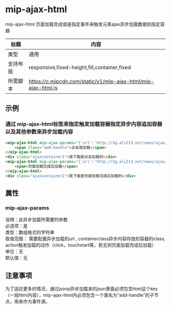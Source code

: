 # mip-ajax-html

mip-ajax-html 页面加载完成或是指定事件来触发元素ajax异步加载数据到指定容器

标题|内容
----|----
类型|通用
支持布局|responsive,fixed-height,fill,container,fixed
所需脚本|https://c.mipcdn.com/static/v1/mip-ajax-html/mip-ajax-html.js

## 示例

### 通过 mip-ajax-html标签来指定触发加载容器指定异步内容追加容器以及其他参数来异步加载内容
```html
<mip-ajax-html mip-ajax-params="{'url':'http://3g.ali213.net/news/ajax/mipdemoloading?callback=?','containerclass':'ajaxcontainer1','action':'click'}">
    <span class="add-handle">点击我加载</span>
</mip-ajax-html>
<div class="ajaxcontainer1">我下面是点击加载的</div>
<mip-ajax-html mip-ajax-params="{'url':'http://3g.ali213.net/news/ajax/mipdemoloading?type=0&id=[markplaceholder]&callback=?','containerclass':'ajaxcontainer2'}">
    <span>页面加载完成后加载</span>
</mip-ajax-html>
<div class="ajaxcontainer2">我下面是页面加载完成后加载的</div>
```

## 属性

### mip-ajax-params

说明：此异步加载所需要的参数   
必选项：是   
类型：数组格式的字符串   
取值范围：   需要配置异步加载的url ,   containerclass异步内容存放的容器的class,    action触发加载的动作（click，touchstart等，若无则页面加载完成后加载）   
单位：无   
默认值：无   

   

## 注意事项
为了适应更多的情况，通过jsonp异步加载来的json里面必须包含html这个key（一段html内容），mip-ajax-html内必须包含一个类名为“add-handle”的子节点，用来作为事件源。
